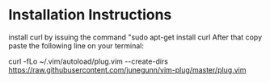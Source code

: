 # Installation Instructions

install curl by issuing the command "sudo apt-get install curl
After that copy paste the following line on your terminal:

curl -fLo ~/.vim/autoload/plug.vim --create-dirs https://raw.githubusercontent.com/junegunn/vim-plug/master/plug.vim
